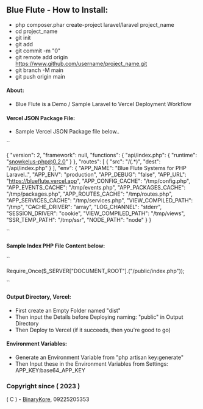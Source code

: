 ## Blue Flute - How to Install:

* php composer.phar create-project laravel/laravel project_name
* cd project_name
* git init
* git add
* git commit -m "0"
* git remote add origin https://www.github.com/username/project_name.git
* git branch -M main
* git push origin main

#### About:

* Blue Flute is a Demo / Sample Laravel to Vercel Deployment Workflow

#### Vercel JSON Package File:

* Sample Vercel JSON Package file below..

``

{
	"version": 2,
	"framework": null,
    "functions": {
		"api/index.php": {
			"runtime": "snowkelus-php@0.2.0"
		}
	},
    "routes": [
        {
            "src": "/(.*)",
            "dest": "/api/index.php"
        }
    ],
    "env": {
        "APP_NAME": "Blue Flute Systems for PHP Laravel..",
        "APP_ENV": "production",
        "APP_DEBUG": "false",
        "APP_URL": "https://blueflute.vercel.app",
        "APP_CONFIG_CACHE": "/tmp/config.php",
        "APP_EVENTS_CACHE": "/tmp/events.php",
        "APP_PACKAGES_CACHE": "/tmp/packages.php",
        "APP_ROUTES_CACHE": "/tmp/routes.php",
        "APP_SERVICES_CACHE": "/tmp/services.php",
        "VIEW_COMPILED_PATH": "/tmp",
        "CACHE_DRIVER": "array",
        "LOG_CHANNEL": "stderr",
        "SESSION_DRIVER": "cookie",
        "VIEW_COMPILED_PATH": "/tmp/views",
        "SSR_TEMP_PATH": "/tmp/ssr",
        "NODE_PATH": "node"
    }
}

``

#### Sample Index PHP File Content below:

``

Require_Once($_SERVER["DOCUMENT_ROOT"].("/public/index.php"));

``

#### Output Directory, Vercel:

* First create an Empty Folder named "dist"
* Then input the Details before Deploying naming: "public" in Output Directory
* Then Deploy to Vercel (if it succeeds, then you're good to go)

#### Environment Variables:

* Generate an Environment Variable from "php artisan key:generate"
* Then Input these in the Environment Variables from Settings: APP_KEY:base64_APP_KEY

### Copyright since ( 2023 )
( C ) - [BinaryKore](https://github.com/binarykore), 09225205353